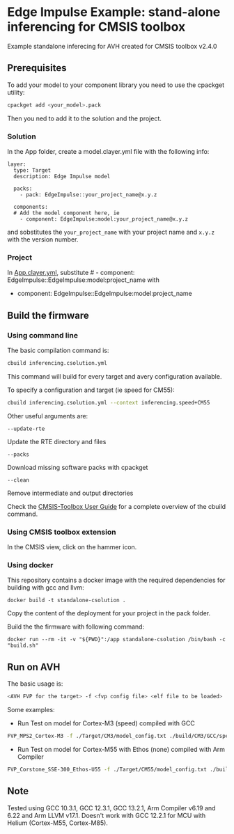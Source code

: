 # Edge Impulse Example: stand-alone inferencing for CMSIS toolbox
Example standalone inferecing for AVH created for CMSIS toolbox v2.4.0

## Prerequisites
To add your model to your component library you need to use the cpackget utility:
```sh
cpackget add <your_model>.pack
```
Then you ned to add it to the solution and the project.

### Solution
In the App folder, create a model.clayer.yml file with the following info:
```
layer:
  type: Target
  description: Edge Impulse model

  packs:
    - pack: EdgeImpulse::your_project_name@x.y.z

  components:
  # Add the model component here, ie
    - component: EdgeImpulse:model:your_project_name@x.y.z
```
and sobstitutes the `your_project_name` with your project name and `x.y.z` with the version number.

### Project
In [App.clayer.yml](inferencing.cproject.yml), substitute
\# - component: EdgeImpulse::EdgeImpulse:model:project_name
with
- component: EdgeImpulse::EdgeImpulse:model:project_name

## Build the firmware

### Using command line
The basic compilation command is:
```sh
cbuild inferencing.csolution.yml
```
This command will build for every target and avery configuration available.

To specify a configuration and target (ie speed for CM55):
```sh
cbuild inferencing.csolution.yml --context inferencing.speed+CM55
```

Other useful arguments are:
```
--update-rte
```
Update the RTE directory and files

```
--packs
```
Download missing software packs with cpackget

```
--clean
```
Remove intermediate and output directories

Check the [CMSIS-Toolbox User Guide](https://github.com/Open-CMSIS-Pack/cmsis-toolbox/blob/main/docs/README.md) for a complete overview of the cbuild command.

### Using CMSIS toolbox extension
In the CMSIS view, click on the hammer icon.

### Using docker
This repository contains a docker image with the required dependencies for building with gcc and llvm:
```
docker build -t standalone-csolution .
```

Copy the content of the deployment for your project in the pack folder.

Build the the firmware with following command:
```
docker run --rm -it -v "${PWD}":/app standalone-csolution /bin/bash -c "build.sh"
```


## Run on AVH
The basic usage is:
```sh
<AVH FVP for the target> -f <fvp config file> <elf file to be loaded>
```
Some examples:
- Run Test on model for Cortex-M3 (speed) compiled with GCC
```sh
FVP_MPS2_Cortex-M3 -f ./Target/CM3/model_config.txt ./build/CM3/GCC/speed/outdir/CM3_inferencing.elf
```
- Run Test on model for Cortex-M55 with Ethos (none) compiled with Arm Compiler
```sh
FVP_Corstone_SSE-300_Ethos-U55 -f ./Target/CM55/model_config.txt ./build/CM55/AC6/speed/outdir/CM55_inferencing.elf
```

## Note
Tested using GCC 10.3.1, GCC 12.3.1, GCC 13.2.1, Arm Compiler v6.19 and 6.22 and Arm LLVM v17.1.
Doesn't work with GCC 12.2.1 for MCU with Helium (Cortex-M55, Cortex-M85).
